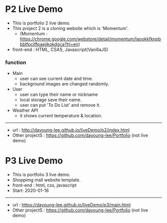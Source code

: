 # P2 Live Demo
- This is portfolio 2 live demo.
- This project 2 is a cloning website which is 'Momentum'.
  + (Momentum : https://chrome.google.com/webstore/detail/momentum/laookkfknpbbblfpciffpaejjkokdgca?hl=en)
- front-end : HTML, CSAS, Javascript(VanillaJS)

### function
+ Main
  + user can see current date and time.
  + background images are changed randomly.
+ User
  + user can type their name or nickname
  + local storage save their name.
  + user can put 'To Do List' and remove it.
+ Weather API
  + it shows current temperature & location.  
--------
+ url : http://dayoung-lee.github.io/liveDemo/p2/index.html
+ Other projectS : https://github.com/dayoung-lee/Portfolio (not live demo)


# P3 Live Demo
- This is portfolio 3 live demo.
- Shoppimg mall website template.
- front-end : html, css, javascript
- Start: 2020-01-16
---------
+ url : https://dayoung-lee.github.io/liveDemo/p3/main.html
+ Other projectS : https://github.com/dayoung-lee/Portfolio (not live demo)
